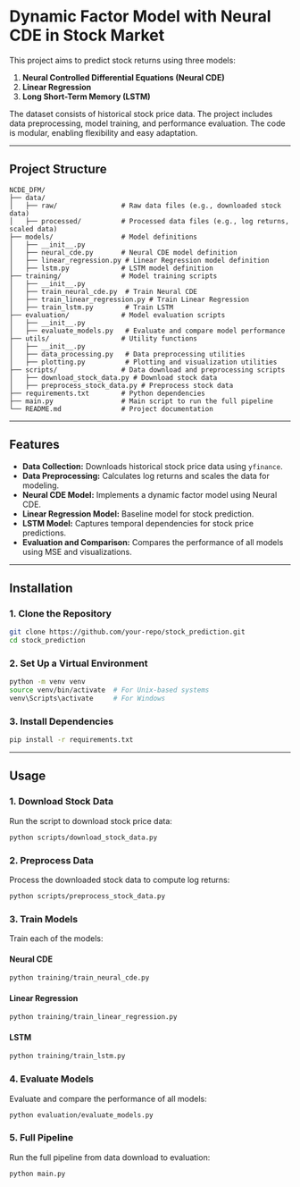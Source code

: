 # Dynamic Factor Model with Neural CDE in Stock Market

This project aims to predict stock returns using three models:
1. **Neural Controlled Differential Equations (Neural CDE)**
2. **Linear Regression**
3. **Long Short-Term Memory (LSTM)**

The dataset consists of historical stock price data. The project includes data preprocessing, model training, and performance evaluation. The code is modular, enabling flexibility and easy adaptation.

---

## Project Structure

```
NCDE_DFM/
├── data/
│   ├── raw/                # Raw data files (e.g., downloaded stock data)
│   ├── processed/          # Processed data files (e.g., log returns, scaled data)
├── models/                 # Model definitions
│   ├── __init__.py
│   ├── neural_cde.py       # Neural CDE model definition
│   ├── linear_regression.py # Linear Regression model definition
│   ├── lstm.py             # LSTM model definition
├── training/               # Model training scripts
│   ├── __init__.py
│   ├── train_neural_cde.py  # Train Neural CDE
│   ├── train_linear_regression.py # Train Linear Regression
│   ├── train_lstm.py        # Train LSTM
├── evaluation/             # Model evaluation scripts
│   ├── __init__.py
│   ├── evaluate_models.py   # Evaluate and compare model performance
├── utils/                  # Utility functions
│   ├── __init__.py
│   ├── data_processing.py   # Data preprocessing utilities
│   ├── plotting.py          # Plotting and visualization utilities
├── scripts/                # Data download and preprocessing scripts
│   ├── download_stock_data.py # Download stock data
│   ├── preprocess_stock_data.py # Preprocess stock data
├── requirements.txt        # Python dependencies
├── main.py                 # Main script to run the full pipeline
└── README.md               # Project documentation
```

---

## Features

- **Data Collection:** Downloads historical stock price data using `yfinance`.
- **Data Preprocessing:** Calculates log returns and scales the data for modeling.
- **Neural CDE Model:** Implements a dynamic factor model using Neural CDE.
- **Linear Regression Model:** Baseline model for stock prediction.
- **LSTM Model:** Captures temporal dependencies for stock price predictions.
- **Evaluation and Comparison:** Compares the performance of all models using MSE and visualizations.

---

## Installation

### 1. Clone the Repository
```bash
git clone https://github.com/your-repo/stock_prediction.git
cd stock_prediction
```

### 2. Set Up a Virtual Environment
```bash
python -m venv venv
source venv/bin/activate  # For Unix-based systems
venv\Scripts\activate     # For Windows
```

### 3. Install Dependencies
```bash
pip install -r requirements.txt
```

---

## Usage

### 1. Download Stock Data
Run the script to download stock price data:
```bash
python scripts/download_stock_data.py
```

### 2. Preprocess Data
Process the downloaded stock data to compute log returns:
```bash
python scripts/preprocess_stock_data.py
```

### 3. Train Models
Train each of the models:

#### Neural CDE
```bash
python training/train_neural_cde.py
```

#### Linear Regression
```bash
python training/train_linear_regression.py
```

#### LSTM
```bash
python training/train_lstm.py
```

### 4. Evaluate Models
Evaluate and compare the performance of all models:
```bash
python evaluation/evaluate_models.py
```

### 5. Full Pipeline
Run the full pipeline from data download to evaluation:
```bash
python main.py
```
